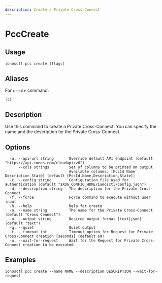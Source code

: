 ```yaml
---
description: Create a Private Cross-Connect
---
```


# PccCreate

## Usage

```text
ionosctl pcc create [flags]
```

## Aliases

For `create` command:
```text
[c]
```

## Description

Use this command to create a Private Cross-Connect. You can specify the name and the description for the Private Cross-Connect.

## Options

```text
  -u, --api-url string       Override default API endpoint (default "https://api.ionos.com/cloudapi/v6")
      --cols strings         Set of columns to be printed on output 
                             Available columns: [PccId Name Description State] (default [PccId,Name,Description,State])
  -c, --config string        Configuration file used for authentication (default "$XDG_CONFIG_HOME/ionosctl/config.json")
  -d, --description string   The description for the Private Cross-Connect
  -f, --force                Force command to execute without user input
  -h, --help                 help for create
  -n, --name string          The name for the Private Cross-Connect (default "Cross Connect")
  -o, --output string        Desired output format [text|json] (default "text")
  -q, --quiet                Quiet output
  -t, --timeout int          Timeout option for Request for Private Cross-Connect creation [seconds] (default 60)
  -w, --wait-for-request     Wait for the Request for Private Cross-Connect creation to be executed
```

## Examples

```text
ionosctl pcc create --name NAME --description DESCRIPTION --wait-for-request
```

